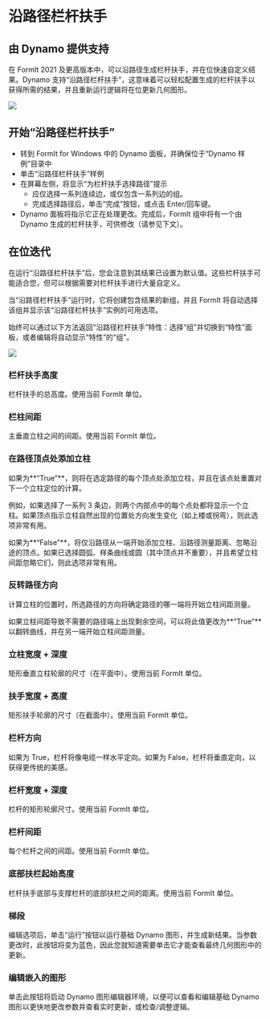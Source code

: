# 沿路径栏杆扶手

## 由 Dynamo 提供支持

在 FormIt 2021 及更高版本中，可以沿路径生成栏杆扶手，并在位快速自定义结果。Dynamo 支持“沿路径栏杆扶手”，这意味着可以轻松配置生成的栏杆扶手以获得所需的结果，并且重新运行逻辑将在位更新几何图形。

![](../.gitbook/assets/railing-along-path.gif)

## 开始“沿路径栏杆扶手”

* 转到 FormIt for Windows 中的 Dynamo 面板，并确保位于“Dynamo 样例”目录中
* 单击“沿路径栏杆扶手”样例
* 在屏幕左侧，将显示“为栏杆扶手选择路径”提示
   * 应仅选择一系列连续边，或仅包含一系列边的组。
   * 完成选择路径后，单击“完成”按钮，或点击 Enter/回车键。
* Dynamo 面板将指示它正在处理更改。完成后，FormIt 组中将有一个由 Dynamo 生成的栏杆扶手，可供修改（请参见下文）。

## 在位迭代

在运行“沿路径栏杆扶手”后，您会注意到其结果已设置为默认值。这些栏杆扶手可能适合您，但可以根据需要对栏杆扶手进行大量自定义。

当“沿路径栏杆扶手”运行时，它将创建包含结果的新组，并且 FormIt 将自动选择该组并显示该“沿路径栏杆扶手”实例的可用选项。

始终可以通过以下方法返回“沿路径栏杆扶手”特性：选择“组”并切换到“特性”面板，或者编辑将自动显示“特性”的“组”。

![](../.gitbook/assets/railing-along-path-options.png)

### 栏杆扶手高度

栏杆扶手的总高度。使用当前 FormIt 单位。

### 栏柱间距

主垂直立柱之间的间距。使用当前 FormIt 单位。

### 在路径顶点处添加立柱

如果为**“True”**，则将在选定路径的每个顶点处添加立柱，并且在该点处重置对下一个立柱定位的计算。

例如，如果选择了一系列 3 条边，则两个内部点中的每个点处都将显示一个立柱。如果顶点指示立柱自然出现的位置处方向发生变化（如上楼或拐弯），则此选项非常有用。

如果为**“False”**，将仅沿路径从一端开始添加立柱、沿路径测量距离、忽略沿途的顶点。如果已选择圆弧、样条曲线或圆（其中顶点并不重要），并且希望立柱间距忽略它们，则此选项非常有用。

### 反转路径方向

计算立柱的位置时，所选路径的方向将确定路径的哪一端将开始立柱间距测量。

如果立柱间距导致不需要的路径端上出现剩余空间，可以将此值更改为**“True”**以翻转曲线，并在另一端开始立柱间距测量。

### 立柱宽度 + 深度

矩形垂直立柱轮廓的尺寸（在平面中）。使用当前 FormIt 单位。

### 扶手宽度 + 高度

矩形扶手轮廓的尺寸（在截面中）。使用当前 FormIt 单位。

### 栏杆方向

如果为 True，栏杆将像电缆一样水平定向。如果为 False，栏杆将垂直定向，以获得更传统的美感。

### 栏杆宽度 + 深度

栏杆的矩形轮廓尺寸。使用当前 FormIt 单位。

### 栏杆间距

每个栏杆之间的间距。使用当前 FormIt 单位。

### 底部扶栏起始高度

栏杆扶手底部与支撑栏杆的底部扶栏之间的距离。使用当前 FormIt 单位。

### 梯段

编辑选项后，单击“运行”按钮以运行基础 Dynamo 图形，并生成新结果。当参数更改时，此按钮将变为蓝色，因此您就知道需要单击它才能查看最终几何图形中的更新。‌

### 编辑嵌入的图形

单击此按钮将启动 Dynamo 图形编辑器环境，以便可以查看和编辑基础 Dynamo 图形以更快地更改参数并查看实时更新，或检查/调整逻辑。

